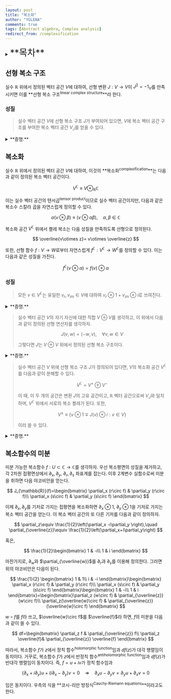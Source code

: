 ```yaml
---
layout: post
title: "복소화"
author: "YGLENA"
comments: true
tags: [Abstract algebra, Complex analysis]
redirect_from: /complexification
---
```

<details><summary>
<span style="font-size:2em;">**목차**</span>
</summary>
* 목차
{:toc}
</details>

## 선형 복소 구조
실수 $\mathbb{R}$ 위에서 정의된 벡터 공간 $V$에 대하여, 선형 변환 $J:V\rightarrow V$이 $J^2=-1_V$를 만족시키면 이를 **선형 복소 구조<sup>linear complex structure</sup>**라 한다.

### 성질
>실수 벡터 공간 $V$에 선형 복소 구조 $J$가 부여되어 있으면, $V$에 복소 벡터 공간 구조를 부여한 복소 벡터 공간 $V_J$를 얻을 수 있다.

<details><summary>**증명.**
</summary>

다음과 같이 정의하자.

$$
(a+bi)v=av+bJ(v),\quad a,b\in \mathbb{R},\quad v\in V
$$

이것이 다음을 만족함을 보이기만 하면 된다.

$$
(a+bi)\left((c+di)v\right)=\left((a+bi)(c+di)\right)v
$$

좌변의 경우,

$$
(a+bi)\left(cv+dJ(v)\right)=acv+adJ(v)+bcJ(v)-bdv
$$

그리고 우변의 경우

$$
(ac-bd+(ad+bc)i)v=(ac-bd)v+(ad+bc)J(v)
$$

가 되어, 같은 결과를 준다.
</details>

## 복소화
실수 $\mathbb{R}$ 위에서 정의된 벡터 공간 $V$에 대하여, 이것의 **복소화<sup>complexification</sup>**는 다음과 같이 정의된 복소 벡터 공간이다.

$$
V^{\mathbb{C}}\equiv V\otimes_{\mathbb{R}}\mathbb{C}
$$

이는 실수 벡터 공간의 텐서곱<sup>tensor product</sup>이므로 실수 벡터 공간이지만, 다음과 같은 복소수 스칼라 곱을 자연스럽게 정의할 수 있다.

$$
\alpha(v\otimes \beta)\equiv(v\otimes\alpha\beta),\quad \alpha,\beta\in \mathbb{C}
$$

복소화 공간 $V^{\mathbb{C}}$ 위에서 켤레 복소는 다음 성질을 만족하도록 선형으로 정의된다.

$$
\overline{v\otimes z}= v\otimes \overline{z}
$$

또한, 선형 함수 $f:V\rightarrow W$로부터 자연스럽게 $f^{\mathbb{C}}:V^{\mathbb{C}}\rightarrow W^{\mathbb{C}}$를 정의할 수 있다. 이는 다음과 같은 성질을 가진다.

$$
f^{\mathbb{C}}(v\otimes \alpha)=f(v)\otimes \alpha
$$

### 성질
>모든 $v\in V^{\mathbb{C}}$는 유일한 $v_r,v_{im}\in V$에 대하여 $v_r\otimes 1+v_{im}\otimes i$로 쓰여진다.

<details><summary>**증명.**
</summary>

텐서곱의 정의에 의해, $v\in V^{\mathbb{C}}$는 유한합 $\sum_i v_i \otimes \alpha_i$로 써진다. $\alpha_i=a_i+b_i i$일 때 이는 $\sum_i v_i\otimes a_i + \sum_i v_i\otimes b_i i$가 되고,

$$
v_r\equiv \sum_i a_iv_i,\quad v_{im}\equiv \sum_i b_iv_i
$$

로 정의하면 $v=v_r\otimes 1+v_{im}\otimes i$가 된다.

</details>

>실수 벡터 공간 $V$의 자기 자신에 대한 직합 $V\oplus V$를 생각하고, 이 위에서 다음과 같이 정의된 선형 연산자를 생각하자.
>
>$$
J(v,w)=(-w,v),\quad \forall v,w\in V
>$$
>
>그렇다면 $J$는 $V\oplus V$ 위에서 정의된 선형 복소 구조이다.

<details><summary>**증명.**
</summary>

$J^2=-1_{V\oplus V}$이므로, 선형 복소 구조의 정의에 의해 성립한다.

</details>

>실수 벡터 공간 $V$ 위에 선형 복소 구조 $J$가 정의되어 있다면, $V$의 복소화 공간 $V^{\mathbb{C}}$를 다음과 같이 분해할 수 있다.
>
>$$
V^{\mathbb{C}}=V^+\oplus V^-
>$$
>
>이 때, 이 두 개의 공간은 변환 $J$의 고유 공간이고, $\mathbb{R}$ 벡터 공간으로써 $V_J$와 일치하며, $V^{\mathbb{C}}$ 위에서 서로의 복소 켤레가 된다. 또한,
>
>$$
V^{\pm}\equiv \{v\otimes 1\mp J(v)\otimes i:v\in V\}
>$$
>
>이라 쓸 수 있다.

<details><summary>**증명.**
</summary>

$J$가 $V$ 위의 선형 연산자이므로, 우리는 다음과 같이 $J$를 $V^{\mathbb{C}}$ 위의 선형 원산자 $J^{\mathbb{C}}$로 확장할 수 있다.

$$
J^\mathbb{C}(v\otimes z)=J(v)\otimes z
$$

$\mathbb{C}$가 대수적으로 닫혀 있으므로 $J^\mathbb{C}$는 $\lambda^2=-1$을 만족시키는 고유값 $\lambda$를 가져야 한다. 따라서 $J$의 고유값은 $\pm i$이고, $J$가 역행렬이 존재하기 때문에 각각의 고유 공간을 $V^{\pm}$으로 쓰면

$$
V^{\mathbb{C}}=V^+\oplus V^-
$$

를 얻는다.

$v\equiv v_r\otimes 1 + v_{im}\otimes i\in V^+$에 대하여 $J^{\mathbb{C}}(v)=v\otimes i$이고 $J^{\mathbb{C}}(v)=J(v_r)\otimes 1+J(v_{im})\otimes i$이다. 또한, $\overline{v}=v_r\otimes 1-v_{im}\otimes i$이므로, $J^{\mathbb{C}}(\overline{v})=J(v_r)\otimes 1-J(v_{im})\otimes i = \overline{J^{\mathbb{C}}(v)}=v\otimes (-i)$를 얻는다. 따라서 $\overline{v}\in V^{-}$이다. $V^-$에서 $V^+$로의 변환을 생각해도 마찬가지가 성립한다.

각 집합으로의 사영 변환 $P^{\pm}\equiv \frac{1}{2}\left( 1\mp iJ\right)$를 생각하면 $V^\pm$을 주어진 대로 적을 수 있다.
</details>

## 복소함수의 미분

미분 가능한 복소함수 $f:U\subset \mathbb{C}\rightarrow \mathbb{C}$를 생각하자. 우선 복소평면의 성질을 제거하고, 각 2차원 접평면상에서 $\partial_x,\partial_y$, $\partial_r,\partial_s$ 좌표계를 잡는다. 이후 2계변수 실함수로써 미분을 취하면 다음 야코비안을 얻는다.

$$
J_{\mathbb{R}}(f)=\begin{bmatrix}
\partial_x (r\circ f) & \partial_y (r\circ f)\\
\partial_x (s\circ f) & \partial_y (s\circ f)
\end{bmatrix}
$$

이제 $\partial_x,\partial_y$를 기저로 가지는 접평면을 복소화하면 $\partial_x\otimes 1$, $\partial_y\otimes 1$을 기저로 가지는 복소 벡터 공간을 얻는다. 이 복소 벡터 공간의 또 다른 기저를 다음과 같이 정의하자.

$$
\partial_z\equiv \frac{1}{2}\left(\partial_x -i\partial_y \right),\quad \partial_{\overline{z}}\equiv \frac{1}{2}\left(\partial_x+i\partial_y\right)
$$

혹은,

$$
\frac{1}{2}\begin{bmatrix}
1 & -i\\
1 & i
\end{bmatrix}
$$

마찬가지로, $\partial_w$와 $\partial_{\overline{w}}$를 $\partial_r$과 $\partial_s$를 이용해 정의한다. 그러면 위의 야코비안은 다음이 된다.

$$
\frac{1}{2}
\begin{bmatrix}
1 & 1\\ i & -i
\end{bmatrix}\begin{bmatrix}
\partial_x (r\circ f) & \partial_y (r\circ f)\\
\partial_x (s\circ f) & \partial_y (s\circ f)
\end{bmatrix}\begin{bmatrix}
1 & -i\\
1 & i
\end{bmatrix}=\begin{bmatrix}\partial_z (w\circ f) & \partial_{\overline{z}}(w\circ f)\\
\partial_z(\overline{w}\circ f) & \partial_{\overline{z}}(\overline{w}\circ f)
\end{bmatrix}
$$

$w\circ f$를 $f$라 쓰고, $\overline{w}\circ f$를 $\overline{f}$라 하면, $f$의 미분을 다음과 같이 쓸 수 있다.

$$
df=\begin{bmatrix}
\partial_z f & \partial_{\overline{z}} f\\
\partial_z \overline{f}& \partial_{\overline{z}} \overline{f}
\end{bmatrix}
$$

따라서, 복소함수 $f$가 $z$에서 정칙 함수<sup>holomorphic function</sup>임과 $df(z)$가 대각 행렬임이 동치이다. 거꾸로, 복소함수 $f$가 $z$에서 반정칙 함수<sup>antiholomorphic function</sup>임과 $df(z)$가 반대각 행렬임이 동치이다. 즉, $f=u+iv$가 정칙 함수임과

$$
(\partial_x+i\partial_y) u+(i\partial_x-\partial_y) v=0 \quad \Rightarrow \quad \partial_x u-\partial_y v = \partial_y u+\partial_x v=0
$$

임은 동치이다. 우측의 식을 **코시-리만 방정식<sup>Cauchy-Riemann equations</sup>**이라고도 한다.